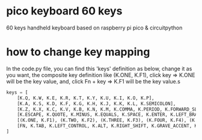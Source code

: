 # pico keyboard 60 keys

60 keys handheld keyboard based on raspberry pi pico &amp; circuitpython

# how to change key mapping

In the code.py file, you can find this 'keys' definition as below, change it as you want,
the composite key definition like (K.ONE, K.F1), click key => K.ONE will be the key value,
and, click Fn + key => K.F1 will be the key value.s
```python
keys = [
    [K.Q, K.W, K.E, K.R, K.T, K.Y, K.U, K.I, K.O, K.P],
    [K.A, K.S, K.D, K.F, K.G, K.H, K.J, K.K, K.L, K.SEMICOLON],
    [K.Z, K.X, K.C, K.V, K.B, K.N, K.M, K.COMMA, K.PERIOD, K.FORWARD_SLASH],
    [K.ESCAPE, K.QUOTE, K.MINUS, K.EQUALS, K.SPACE, K.ENTER, K.LEFT_BRACKET, K.RIGHT_BRACKET, K.BACKSLASH, (K.BACKSPACE, K.PRINT_SCREEN)],
    [(K.ONE, K.F1), (K.TWO, K.F2), (K.THREE, K.F3), (K.FOUR, K.F4), (K.FIVE, K.F5), (K.SIX, K.F6), (K.SEVEN, K.DELETE), (K.EIGHT, K.CAPS_LOCK), (K.NINE, K.HOME), (K.ZERO, K.END)],
    [FN, K.TAB, K.LEFT_CONTROL, K.ALT, K.RIGHT_SHIFT, K.GRAVE_ACCENT, K.UP_ARROW, K.DOWN_ARROW, (K.LEFT_ARROW, K.PAGE_UP), (K.RIGHT_ARROW, K.PAGE_DOWN)],
]
```
